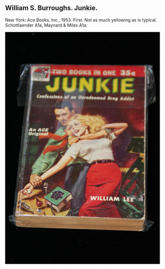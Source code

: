 ## William S. Burroughs. Junkie.

New York: Ace Books, Inc., 1953. First. Not as much yellowing as is typical. Schottlaender A1a, Maynard & Miles A1a.

![Junkie](../assets/images/junkie-1.jpg)
